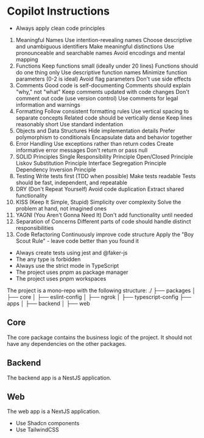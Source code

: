 # Copilot Instructions

- Always apply clean code principles

1. Meaningful Names
Use intention-revealing names
Choose descriptive and unambiguous identifiers
Make meaningful distinctions
Use pronounceable and searchable names
Avoid encodings and mental mapping
2. Functions
Keep functions small (ideally under 20 lines)
Functions should do one thing only
Use descriptive function names
Minimize function parameters (0-2 is ideal)
Avoid flag parameters
Don't use side effects
3. Comments
Good code is self-documenting
Comments should explain "why," not "what"
Keep comments updated with code changes
Don't comment out code (use version control)
Use comments for legal information and warnings
4. Formatting
Follow consistent formatting rules
Use vertical spacing to separate concepts
Related code should be vertically dense
Keep lines reasonably short
Use standard indentation
5. Objects and Data Structures
Hide implementation details
Prefer polymorphism to conditionals
Encapsulate data and behavior together
6. Error Handling
Use exceptions rather than return codes
Create informative error messages
Don't return or pass null
7. SOLID Principles
Single Responsibility Principle
Open/Closed Principle
Liskov Substitution Principle
Interface Segregation Principle
Dependency Inversion Principle
8. Testing
Write tests first (TDD when possible)
Make tests readable
Tests should be fast, independent, and repeatable
9. DRY (Don't Repeat Yourself)
Avoid code duplication
Extract shared functionality
10. KISS (Keep It Simple, Stupid)
Simplicity over complexity
Solve the problem at hand, not imagined ones
11. YAGNI (You Aren't Gonna Need It)
Don't add functionality until needed
12. Separation of Concerns
Different parts of code should handle distinct responsibilities
13. Code Refactoring
Continuously improve code structure
Apply the "Boy Scout Rule" - leave code better than you found it

- Always create tests using jest and @faker-js
- The any type is forbidden
- Always use the strict mode in TypeScript
- The project uses pnpm as package manager
- The project uses pnpm workspaces

The project is a mono-repo with the following structure:
./
├── packages
│   ├── core
│   ├── eslint-config
│   ├── ngrok
│   ├── typescript-config
├── apps
│   ├── backend
│   ├── web

## Core

The core package contains the business logic of the project. It should not have any dependencies on the other packages.

## Backend

The backend app is a NestJS application.

## Web

The web app is a NextJS application.

- Use Shadcn components
- Use TailwindCSS
